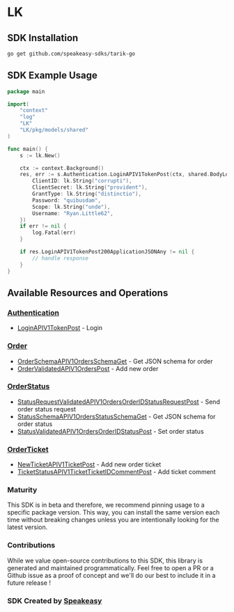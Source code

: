 # LK

<!-- Start SDK Installation -->
## SDK Installation

```bash
go get github.com/speakeasy-sdks/tarik-go
```
<!-- End SDK Installation -->

## SDK Example Usage
<!-- Start SDK Example Usage -->
```go
package main

import(
	"context"
	"log"
	"LK"
	"LK/pkg/models/shared"
)

func main() {
    s := lk.New()

    ctx := context.Background()
    res, err := s.Authentication.LoginAPIV1TokenPost(ctx, shared.BodyLoginAPIV1TokenPost{
        ClientID: lk.String("corrupti"),
        ClientSecret: lk.String("provident"),
        GrantType: lk.String("distinctio"),
        Password: "quibusdam",
        Scope: lk.String("unde"),
        Username: "Ryan.Little62",
    })
    if err != nil {
        log.Fatal(err)
    }

    if res.LoginAPIV1TokenPost200ApplicationJSONAny != nil {
        // handle response
    }
}
```
<!-- End SDK Example Usage -->

<!-- Start SDK Available Operations -->
## Available Resources and Operations


### [Authentication](docs/sdks/authentication/README.md)

* [LoginAPIV1TokenPost](docs/sdks/authentication/README.md#loginapiv1tokenpost) - Login

### [Order](docs/sdks/order/README.md)

* [OrderSchemaAPIV1OrdersSchemaGet](docs/sdks/order/README.md#orderschemaapiv1ordersschemaget) - Get JSON schema for order
* [OrderValidatedAPIV1OrdersPost](docs/sdks/order/README.md#ordervalidatedapiv1orderspost) - Add new order

### [OrderStatus](docs/sdks/orderstatus/README.md)

* [StatusRequestValidatedAPIV1OrdersOrderIDStatusRequestPost](docs/sdks/orderstatus/README.md#statusrequestvalidatedapiv1ordersorderidstatusrequestpost) - Send order status request
* [StatusSchemaAPIV1OrdersStatusSchemaGet](docs/sdks/orderstatus/README.md#statusschemaapiv1ordersstatusschemaget) - Get JSON schema for order status
* [StatusValidatedAPIV1OrdersOrderIDStatusPost](docs/sdks/orderstatus/README.md#statusvalidatedapiv1ordersorderidstatuspost) - Set order status

### [OrderTicket](docs/sdks/orderticket/README.md)

* [NewTicketAPIV1TicketPost](docs/sdks/orderticket/README.md#newticketapiv1ticketpost) - Add new order ticket
* [TicketStatusAPIV1TicketTicketIDCommentPost](docs/sdks/orderticket/README.md#ticketstatusapiv1ticketticketidcommentpost) - Add ticket comment
<!-- End SDK Available Operations -->

### Maturity

This SDK is in beta and therefore, we recommend pinning usage to a specific package version.
This way, you can install the same version each time without breaking changes unless you are intentionally
looking for the latest version.

### Contributions

While we value open-source contributions to this SDK, this library is generated and maintained programmatically.
Feel free to open a PR or a Github issue as a proof of concept and we'll do our best to include it in a future release !

### SDK Created by [Speakeasy](https://docs.speakeasyapi.dev/docs/using-speakeasy/client-sdks)
